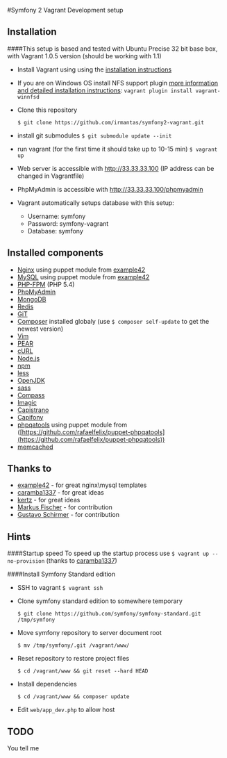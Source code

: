 #Symfony 2 Vagrant Development setup


## Installation
####This setup is based and tested with Ubuntu Precise 32 bit base box, with Vagrant 1.0.5 version (should be working with 1.1)

* Install Vagrant using using the [installation instructions](http://docs.vagrantup.com/v2/installation/index.html)

* If you are on Windows OS install NFS support plugin [more information and detailed installation instructions](https://github.com/GM-Alex/vagrant-winnfsd):
    ```vagrant plugin install vagrant-winnfsd```

* Clone this repository

    ```$ git clone https://github.com/irmantas/symfony2-vagrant.git```
    
* install git submodules
    ```$ git submodule update --init```

* run vagrant (for the first time it should take up to 10-15 min)
    ```$ vagrant up```
    
* Web server is accessible with http://33.33.33.100 (IP address can be changed in Vagrantfile)

* PhpMyAdmin is accessible with http://33.33.33.100/phpmyadmin

* Vagrant automatically setups database with this setup:

    * Username: symfony
    * Password: symfony-vagrant
    * Database: symfony

## Installed components

* [Nginx](http://nginx.org/en/) using puppet module from [example42](https://github.com/example42/puppet-nginx)
* [MySQL](http://www.mysql.com/) using puppet module from [example42](https://github.com/example42/puppet-mysql)
* [PHP-FPM](http://php-fpm.org/) (PHP 5.4)
* [PhpMyAdmin](http://www.phpmyadmin.net/home_page/index.php)
* [MongoDB](http://www.mongodb.org/)
* [Redis](http://redis.io/)
* [GiT](http://git-scm.com/)
* [Composer](http://getcomposer.org) installed globaly (use ```$ composer self-update``` to get the newest version)
* [Vim](http://www.vim.org/)
* [PEAR](http://pear.php.net/)
* [cURL](http://curl.haxx.se/)
* [Node.js](http://nodejs.org/)
* [npm](https://npmjs.org/)
* [less](http://lesscss.org/)
* [OpenJDK](http://openjdk.java.net/)
* [sass](http://sass-lang.com/)
* [Compass](http://compass-style.org/)
* [Imagic](http://www.imagemagick.org/script/index.php)
* [Capistrano](https://github.com/capistrano/capistrano)
* [Capifony](http://capifony.org/)
* [phpqatools](http://phpqatools.org/) using puppet module from ([https://github.com/rafaelfelix/puppet-phpqatools](https://github.com/rafaelfelix/puppet-phpqatools))
* [memcached](http://memcached.org/)

## Thanks to

* [example42](https://github.com/example42) - for great nginx\mysql templates
* [caramba1337](https://github.com/caramba1337) - for great ideas
* [kertz](https://github.com/kertz) - for great ideas
* [Markus Fischer](https://github.com/mfn) - for contribution
* [Gustavo Schirmer](https://github.com/hurrycaner) - for contribution

## Hints
####Startup speed
To speed up the startup process use ```$ vagrant up --no-provision``` (thanks to [caramba1337](https://github.com/caramba1337))

####Install Symfony Standard edition
* SSH to vagrant ```$ vagrant ssh```
* Clone symfony standard edition to somewhere temporary
    
    ```$ git clone https://github.com/symfony/symfony-standard.git /tmp/symfony```
    
* Move symfony repository to server document root

    ```$ mv /tmp/symfony/.git /vagrant/www/```

* Reset repository to restore project files
    
    ```$ cd /vagrant/www && git reset --hard HEAD```

* Install dependencies

    ```$ cd /vagrant/www && composer update```
    
* Edit ```web/app_dev.php``` to allow host

## TODO
You tell me
